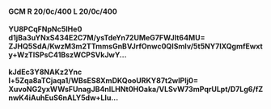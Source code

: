 #### GCM R 20/0c/400 L 20/0c/400
**YU8PCqFNpNc5IHe0**<br/>**d1jBa3uYNxS434E2C7M/ysTdeYn72UMeG7FWJlt64MU=**<br/>**ZJHQ5SdA/KwzM3m2TTmmsGnBVJrfOnwc0QISmlv/5t5NY7IXQgmfEwxty+WzTlSPsC41BszWCPSVkJwY...**<br/><br/>
**kJdEc3Y8NAKz2Ync**<br/>**l+5Zqa8aTCjaqa1/WBsES8XmDKQooURKY87t2wIPlj0=**<br/>**XuvoNG2yxWWsFUnagJB4nILHNt0HOaka/VLSvW73mPqrULpt/D7Lg6/fZnwK4iAuhEuS6nALY5dw+LIu...**